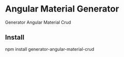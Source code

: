 # Angular Material Generator
Generator  Angular Material   Crud

## Install


npm install generator-angular-material-crud

